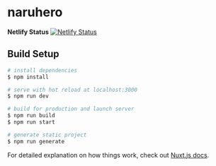 # naruhero

**Netlify Status**
[![Netlify Status](https://api.netlify.com/api/v1/badges/ba05d816-cc6f-4c3e-b25b-dbfcfdd33af6/deploy-status)](https://app.netlify.com/sites/naruhero/deploys)
## Build Setup

```bash
# install dependencies
$ npm install

# serve with hot reload at localhost:3000
$ npm run dev

# build for production and launch server
$ npm run build
$ npm run start

# generate static project
$ npm run generate
```

For detailed explanation on how things work, check out [Nuxt.js docs](https://nuxtjs.org).
